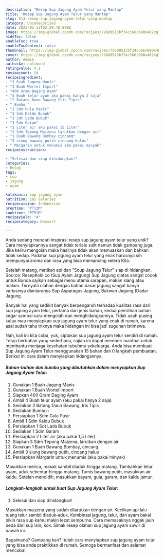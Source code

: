 ```yaml
---
description: "Resep Sup Jagung Ayam Telur yang Mantap"
title: "Resep Sup Jagung Ayam Telur yang Mantap"
slug: 813-resep-sup-jagung-ayam-telur-yang-mantap
category: Uncategorized
date: 2023-01-13T02:29:40.899Z
image: https://img-global.cpcdn.com/recipes/72689513bf34c566/680x482cq70/sup-jagung-ayam-telur-foto-resep-utama.jpg
hideToc: false
enableToc: true
enableTocContent: false
thumbnail: https://img-global.cpcdn.com/recipes/72689513bf34c566/680x482cq70/sup-jagung-ayam-telur-foto-resep-utama.jpg
cover: https://img-global.cpcdn.com/recipes/72689513bf34c566/680x482cq70/sup-jagung-ayam-telur-foto-resep-utama.jpg
author: Admin
authorAv: notfound
ratingvalue: 4.1
reviewcount: 24
recipeingredient:
- "1 Buah Jagung Manis"
- "1 Buah Wortel Import"
- "400 Gram Daging Ayam"
- "4 Buah telur ayam aku pakai hanya 2 saja"
- "2 Batang Daun Bawang Iris Tipis"
- " Bumbu "
- "1 Sdm Gula Pasir"
- "1 Sdm Kaldu Bubuk"
- "1 Sdt Lada Bubuk"
- "1 Sdm Garam"
- "2 Liter air aku pakai 15 Liter"
- "3 Sdm Tepung Maizena larutkan dengan air"
- "1 Buah Bawang Bombay cincang"
- "3 siung bawang putih cincang halus"
- " Margarin untuk menumis aku pakai minyak"
recipeinstructions:

- "Selesai dan siap dihidangkan!"
categories:
- Resep
tags:
- sup
- jagung
- ayam

katakunci: sup jagung ayam 
nutrition: 165 calories
recipecuisine: Indonesian
preptime: "PT12M"
cooktime: "PT51M"
recipeyield: "4"
recipecategory: Dessert

---
```





Anda sedang mencari inspirasi resep sup jagung ayam telur yang unik? Cara menyiapkannya sangat tidak terlalu sulit namun tidak gampang juga. Jika keliru mengolah maka hasilnya tidak akan memuaskan dan bahkan tidak sedap. Padahal sup jagung ayam telur yang enak harusnya sih mempunyai aroma dan rasa yang bisa memancing selera Kita.





Setelah matang, matikan api dan &#34;Soup Jagung Telur&#34; siap di hidangkan. Source: ResepKoki.co (Sup Ayam Jagung) Sup Jagung diatas sangat cocok untuk Bunda sajikan sebagai menu utama sarapan, makan siang atau malam. Ternyata olahan dengan bahan dasar jagung sangat banya variasinya diantaranya Sup Asparagus Jagung, Bakwan Jagung (Dadar Jagung.

Banyak hal yang sedikit banyak berpengaruh terhadap kualitas rasa dari sup jagung ayam telur, pertama dari jenis bahan, kedua pemilihan bahan segar sampai cara mengolah dan menghidangkannya. Tidak usah pusing kalau mau menyiapkan sup jagung ayam telur yang enak di rumah, karena asal sudah tahu triknya maka hidangan ini bisa jadi suguhan istimewa.






Nah, kali ini kita coba, yuk, ciptakan sup jagung ayam telur sendiri di rumah. Tetap berbahan yang sederhana, sajian ini dapat memberi manfaat untuk membantu menjaga kesehatan tubuhmu sekeluarga. Anda bisa membuat Sup Jagung Ayam Telur menggunakan 15 bahan dan 0 langkah pembuatan. Berikut ini cara dalam menyiapkan hidangannya.

<!--inarticleads1-->

##### Bahan-bahan dan bumbu yang dibutuhkan dalam menyiapkan Sup Jagung Ayam Telur:

1. Gunakan 1 Buah Jagung Manis
1. Gunakan 1 Buah Wortel Import
1. Siapkan 400 Gram Daging Ayam
1. Ambil 4 Buah telur ayam (aku pakai hanya 2 saja)
1. Sediakan 2 Batang Daun Bawang, Iris Tipis
1. Sediakan  Bumbu :
1. Persiapkan 1 Sdm Gula Pasir
1. Ambil 1 Sdm Kaldu Bubuk
1. Persiapkan 1 Sdt Lada Bubuk
1. Sediakan 1 Sdm Garam
1. Persiapkan 2 Liter air (aku pakai 1,5 Liter)
1. Siapkan 3 Sdm Tepung Maizena, larutkan dengan air
1. Gunakan 1 Buah Bawang Bombay, cincang
1. Ambil 3 siung bawang putih, cincang halus
1. Persiapkan  Margarin untuk menumis (aku pakai minyak)


Masukkan merica, masak sambil diaduk hingga matang. Tambahkan telur ayam, aduk sebentar hingga matang. Tumis bawang putih, masukkan air kaldu. Setelah mendidih, masukkan bayam, gula, garam, dan kaldu jamur. 

<!--inarticleads2-->

##### Langkah-langkah untuk buat Sup Jagung Ayam Telur:


1. Selesai dan siap dihidangkan!

Masukkan maizena yang sudah dilarutkan dengan air. Kecilkan api lalu tuang telur sambil diaduk-aduk. Kombinasi jagung, telur, dan ayam bakal bikin rasa sup kamu makin lezat sempurna. Cara memasaknya nggak jauh beda dari sup lain, kok. Simak resep olahan sup jagung ayam suwir di bawah ini. 

Bagaimana? Gampang kan? Itulah cara menyiapkan sup jagung ayam telur yang bisa anda praktikkan di rumah. Semoga bermanfaat dan selamat mencoba!
